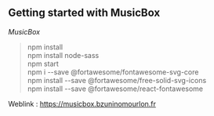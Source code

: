 ## Getting started with MusicBox

*MusicBox*

> npm install\
npm install node-sass\
npm start\
npm i --save @fortawesome/fontawesome-svg-core\
npm install --save @fortawesome/free-solid-svg-icons\
npm install --save @fortawesome/react-fontawesome

Weblink : https://musicbox.bzuninomourlon.fr